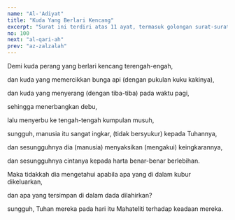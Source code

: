 ```yaml
---
name: "Al-'Adiyat"
title: "Kuda Yang Berlari Kencang"
excerpt: "Surat ini terdiri atas 11 ayat, termasuk golongan surat-surat Makkiyyah, diturunkan sesudah surat Al'Ashr. Nama Al 'Aadiyaat diambil dari kata Al 'Aadiyaat yang terdapat pada ayat pertama surat ini, artinya yang berlari kencang."
no: 100
next: "al-qari-ah"
prev: "az-zalzalah"
---
```


<span id='1' class='verse' title="QS Al-'Adiyat: 1">Demi kuda perang yang berlari kencang terengah-engah,</span>

<span id='2' class='verse' title="QS Al-'Adiyat: 2">dan kuda yang memercikkan bunga api (dengan pukulan kuku kakinya),</span>

<span id='3' class='verse' title="QS Al-'Adiyat: 3">dan kuda yang menyerang (dengan tiba-tiba) pada waktu pagi,</span>

<span id='4' class='verse' title="QS Al-'Adiyat: 4">sehingga menerbangkan debu,</span>

<span id='5' class='verse' title="QS Al-'Adiyat: 5">lalu menyerbu ke tengah-tengah kumpulan musuh,</span>

<span id='6' class='verse' title="QS Al-'Adiyat: 6">sungguh, manusia itu sangat ingkar, (tidak bersyukur) kepada Tuhannya,</span>

<span id='7' class='verse' title="QS Al-'Adiyat: 7">dan sesungguhnya dia (manusia) menyaksikan (mengakui) keingkarannya,</span>

<span id='8' class='verse' title="QS Al-'Adiyat: 8">dan sesungguhnya cintanya kepada harta benar-benar berlebihan.</span>

<span id='9' class='verse' title="QS Al-'Adiyat: 9">Maka tidakkah dia mengetahui apabila apa yang di dalam kubur dikeluarkan,</span>

<span id='10' class='verse' title="QS Al-'Adiyat: 10">dan apa yang tersimpan di dalam dada dilahirkan?</span>

<span id='11' class='verse' title="QS Al-'Adiyat: 11">sungguh, Tuhan mereka pada hari itu Mahateliti terhadap keadaan mereka.</span>
